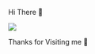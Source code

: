 Hi There 🖖

![](https://komarev.com/ghpvc/?username=deoffuscated&style=for-the-badge&label=PROFILE+VIEWS)

Thanks for Visiting me 👋
